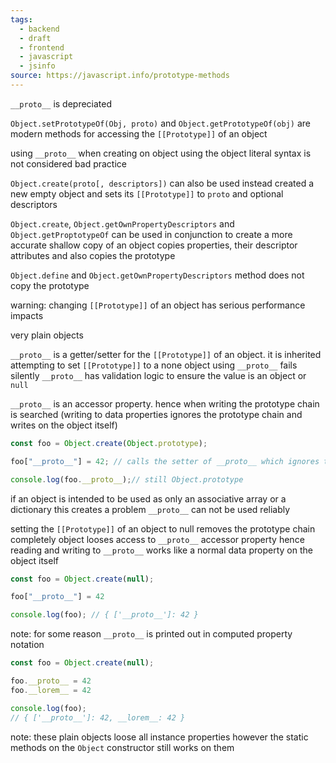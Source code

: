 ```yaml
---
tags:
  - backend
  - draft
  - frontend
  - javascript
  - jsinfo
source: https://javascript.info/prototype-methods
---
```

`__proto__` is depreciated 

`Object.setPrototypeOf(Obj, proto)` and `Object.getPrototypeOf(obj)` are modern methods for accessing the `[[Prototype]]` of an object

using `__proto__` when creating on object using the object literal syntax is not considered bad practice

`Object.create(proto[, descriptors])` can also be used instead
created a new empty object and sets its `[[Prototype]]` to `proto` and optional descriptors

`Object.create`, `Object.getOwnPropertyDescriptors` and `Object.getProptotypeOf` can be used in conjunction to create a more accurate shallow copy of an object
copies properties, their descriptor attributes and also copies the prototype

`Object.define` and `Object.getOwnPropertyDescriptors` method does not copy the prototype

warning:
	changing `[[Prototype]]` of an object has serious performance impacts


very plain objects


`__proto__` is a getter/setter for the `[[Prototype]]` of an object.
it is inherited 
attempting to set `[[Prototype]]` to a none object using `__proto__`  fails silently
`__proto__` has validation logic to ensure the value is an object or `null`


`__proto__` is an accessor property.
hence when writing the prototype chain is searched
(writing to data properties ignores the prototype chain and writes on the object itself)

```javascript
const foo = Object.create(Object.prototype);

foo["__proto__"] = 42; // calls the setter of __proto__ which ignores the primitive

console.log(foo.__proto__);// still Object.prototype 
```

if an object is intended to be used as only an associative array or a dictionary this creates a problem
`__proto__` can not be used reliably

setting the `[[Prototype]]` of an object to null removes the prototype chain completely
object looses access to `__proto__` accessor property
hence reading and writing to `__proto__` works like a normal data property on the object itself

```javascript
const foo = Object.create(null);

foo["__proto__"] = 42

console.log(foo); // { ['__proto__']: 42 } 
```

note:
	for some reason `__proto__` is printed out in computed property notation
	
```javascript
const foo = Object.create(null);

foo.__proto__ = 42
foo.__lorem__ = 42

console.log(foo);
// { ['__proto__']: 42, __lorem__: 42 }
```


note:
	these plain objects loose all instance properties
	however the static methods on the `Object` constructor still works on them

